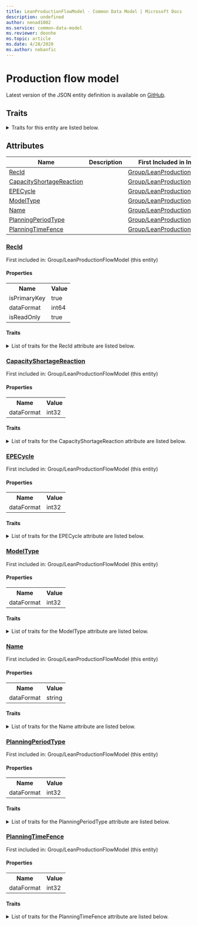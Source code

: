 ```yaml
---
title: LeanProductionFlowModel - Common Data Model | Microsoft Docs
description: undefined
author: nenad1002
ms.service: common-data-model
ms.reviewer: deonhe
ms.topic: article
ms.date: 4/28/2020
ms.author: nebanfic
---
```


# Production flow model

  
 Latest version of the JSON entity definition is available on <a href="https://github.com/Microsoft/CDM/tree/master/schemaDocuments/core/operationsCommon/Tables/SupplyChain/ProductionControl/Group/LeanProductionFlowModel.cdm.json" target="_blank">GitHub</a>.  

## Traits

<details>
<summary>Traits for this entity are listed below.  
</summary>

**is.identifiedBy**  
  names a specifc identity attribute to use with an entity  <table><tr><th>Parameter</th><th>Value</th><th>Data type</th><th>Explanation</th></tr><tr><td>attribute</td><td>[LeanProductionFlowModel/(resolvedAttributes)/RecId](#RecId)</td><td>attribute</td><td></td></tr></table>

**is.CDM.entityVersion**  
  <table><tr><th>Parameter</th><th>Value</th><th>Data type</th><th>Explanation</th></tr><tr><td>versionNumber</td><td>"1.0.0"</td><td>string</td><td>semantic version number of the entity</td></tr></table>

**is.application.releaseVersion**  
  <table><tr><th>Parameter</th><th>Value</th><th>Data type</th><th>Explanation</th></tr><tr><td>releaseVersion</td><td>"10.0.13.0"</td><td>string</td><td>semantic version number of the application introducing this entity</td></tr></table>

**is.localized.displayedAs**  
  Holds the list of language specific display text for an object.  <table><tr><th>Parameter</th><th>Value</th><th>Data type</th><th>Explanation</th></tr><tr><td>localizedDisplayText</td><td><table><tr><th>languageTag</th><th>displayText</th></tr><tr><td>en</td><td>Production flow model</td></tr></table></td><td>entity</td><td>a reference to the constant entity holding the list of localized text</td></tr></table>

</details>

## Attributes

|Name|Description|First Included in Instance|
|---|---|---|
|[RecId](#RecId)||<a href="LeanProductionFlowModel.md" target="_blank">Group/LeanProductionFlowModel</a>|
|[CapacityShortageReaction](#CapacityShortageReaction)||<a href="LeanProductionFlowModel.md" target="_blank">Group/LeanProductionFlowModel</a>|
|[EPECycle](#EPECycle)||<a href="LeanProductionFlowModel.md" target="_blank">Group/LeanProductionFlowModel</a>|
|[ModelType](#ModelType)||<a href="LeanProductionFlowModel.md" target="_blank">Group/LeanProductionFlowModel</a>|
|[Name](#Name)||<a href="LeanProductionFlowModel.md" target="_blank">Group/LeanProductionFlowModel</a>|
|[PlanningPeriodType](#PlanningPeriodType)||<a href="LeanProductionFlowModel.md" target="_blank">Group/LeanProductionFlowModel</a>|
|[PlanningTimeFence](#PlanningTimeFence)||<a href="LeanProductionFlowModel.md" target="_blank">Group/LeanProductionFlowModel</a>|

### <a href=#RecId name="RecId">RecId</a>

First included in: Group/LeanProductionFlowModel (this entity)  

#### Properties

<table><tr><th>Name</th><th>Value</th></tr><tr><td>isPrimaryKey</td><td>true</td></tr><tr><td>dataFormat</td><td>int64</td></tr><tr><td>isReadOnly</td><td>true</td></tr></table>

#### Traits

<details>
<summary>List of traits for the RecId attribute are listed below.</summary>

**is.dataFormat.integer**  
**is.dataFormat.big**  
**is.identifiedBy**  
names a specifc identity attribute to use with an entity  <table><tr><th>Parameter</th><th>Value</th><th>Data type</th><th>Explanation</th></tr><tr><td>attribute</td><td>[LeanProductionFlowModel/(resolvedAttributes)/RecId](#RecId)</td><td>attribute</td><td></td></tr></table>

**is.readOnly**  
**is.dataFormat.integer**  
**is.dataFormat.big**  
</details>

### <a href=#CapacityShortageReaction name="CapacityShortageReaction">CapacityShortageReaction</a>

First included in: Group/LeanProductionFlowModel (this entity)  

#### Properties

<table><tr><th>Name</th><th>Value</th></tr><tr><td>dataFormat</td><td>int32</td></tr></table>

#### Traits

<details>
<summary>List of traits for the CapacityShortageReaction attribute are listed below.</summary>

**is.dataFormat.integer**  
**is.dataFormat.integer**  
</details>

### <a href=#EPECycle name="EPECycle">EPECycle</a>

First included in: Group/LeanProductionFlowModel (this entity)  

#### Properties

<table><tr><th>Name</th><th>Value</th></tr><tr><td>dataFormat</td><td>int32</td></tr></table>

#### Traits

<details>
<summary>List of traits for the EPECycle attribute are listed below.</summary>

**is.dataFormat.integer**  
**is.dataFormat.integer**  
</details>

### <a href=#ModelType name="ModelType">ModelType</a>

First included in: Group/LeanProductionFlowModel (this entity)  

#### Properties

<table><tr><th>Name</th><th>Value</th></tr><tr><td>dataFormat</td><td>int32</td></tr></table>

#### Traits

<details>
<summary>List of traits for the ModelType attribute are listed below.</summary>

**is.dataFormat.integer**  
**is.dataFormat.integer**  
</details>

### <a href=#Name name="Name">Name</a>

First included in: Group/LeanProductionFlowModel (this entity)  

#### Properties

<table><tr><th>Name</th><th>Value</th></tr><tr><td>dataFormat</td><td>string</td></tr></table>

#### Traits

<details>
<summary>List of traits for the Name attribute are listed below.</summary>

**is.dataFormat.character**  
**is.dataFormat.big**  
**is.dataFormat.array**  
**is.dataFormat.character**  
**is.dataFormat.array**  
</details>

### <a href=#PlanningPeriodType name="PlanningPeriodType">PlanningPeriodType</a>

First included in: Group/LeanProductionFlowModel (this entity)  

#### Properties

<table><tr><th>Name</th><th>Value</th></tr><tr><td>dataFormat</td><td>int32</td></tr></table>

#### Traits

<details>
<summary>List of traits for the PlanningPeriodType attribute are listed below.</summary>

**is.dataFormat.integer**  
**is.dataFormat.integer**  
</details>

### <a href=#PlanningTimeFence name="PlanningTimeFence">PlanningTimeFence</a>

First included in: Group/LeanProductionFlowModel (this entity)  

#### Properties

<table><tr><th>Name</th><th>Value</th></tr><tr><td>dataFormat</td><td>int32</td></tr></table>

#### Traits

<details>
<summary>List of traits for the PlanningTimeFence attribute are listed below.</summary>

**is.dataFormat.integer**  
**is.dataFormat.integer**  
</details>
